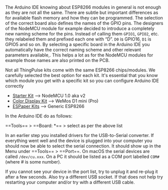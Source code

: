 The Arduino IDE knowing about ESP8266 modules in general is not enough as they are not all the same. There are subtle 
but important differences as for available flash memory and how they can be programmed. The selection of the correct 
board also defines the names of the GPIO pins. The designers of the NodeMCU module for example decided to introduce a 
completely new naming scheme for the pins. Instead of calling them `GPIO1`, `GPIO2`, etc. they relabeled them and 
prefixed each one with “D”. `D0` is GPIO16, `D1` is GPIO5 and so on. By selecting a specific board in the Arduino IDE 
you automatically have the correct naming scheme and other relevant parameters available,. This helps a lot as for 
the NodeMCU modules for example those names are also printed on the PCB.

Not all ThingPulse kits come with the same ESP8266 chips/modules. We carefully selected the best option for each kit.
 It's essential that you know which module you get with a specific kit so you can configure Arduino IDE correctly

- [Starter Kit](https://thingpulse.com/product/esp8266-iot-electronics-starter-kit-weatherstation-planespotter-worldclock/) --> NodeMCU 1.0 aka v2
- [Color Display Kit](https://thingpulse.com/product/esp8266-wifi-color-display-kit-2-4/) --> WeMos D1 mini (Pro)
- [ESPaper Kits](https://thingpulse.com/product-category/espaper-epaper-kits/) --> Generic ESP8266

In the Arduino IDE do as follows:

==Tools== > ==Board: *== > select as per the above list 

In an earlier step you installed drivers for the USB-to-Serial converter. If everything went well and the device is 
plugged into your computer you should now be able to select the serial connection. It should show up in the Menu 
under ==Tools== > ==Port==. On macOS the serial devices are called `/dev/cu.xxx`. On a PC it should be listed 
as a COM port labelled `COM#` (where # is some number).

If you cannot see your device in the port list, try to unplug it and re-plug it after a few seconds. Also try a 
different USB socket. If that does not help try restarting your computer and/or try with a different USB cable.
